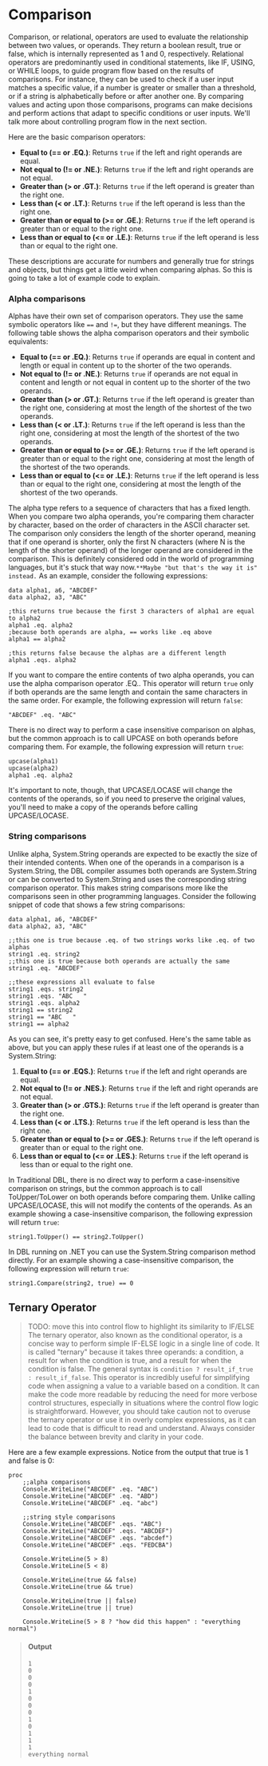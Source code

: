 # Comparison

Comparison, or relational, operators are used to evaluate the relationship between two values, or operands. They return a boolean result, true or false, which is internally represented as 1 and 0, respectively. Relational operators are predominantly used in conditional statements, like IF, USING, or WHILE loops, to guide program flow based on the results of comparisons. For instance, they can be used to check if a user input matches a specific value, if a number is greater or smaller than a threshold, or if a string is alphabetically before or after another one. By comparing values and acting upon those comparisons, programs can make decisions and perform actions that adapt to specific conditions or user inputs. We'll talk more about controlling program flow in the next section.

Here are the basic comparison operators:

- **Equal to (== or .EQ.)**: Returns `true` if the left and right operands are equal.
- **Not equal to (!= or .NE.)**: Returns `true` if the left and right operands are not equal.
- **Greater than (> or .GT.)**: Returns `true` if the left operand is greater than the right one.
- **Less than (< or .LT.)**: Returns `true` if the left operand is less than the right one.
- **Greater than or equal to (>= or .GE.)**: Returns `true` if the left operand is greater than or equal to the right one.
- **Less than or equal to (<= or .LE.)**: Returns `true` if the left operand is less than or equal to the right one.

These descriptions are accurate for numbers and generally true for strings and objects, but things get a little weird when comparing alphas. So this is going to take a lot of example code to explain.

### Alpha comparisons
Alphas have their own set of comparison operators. They use the same symbolic operators like `==` and `!=`, but they have different meanings. The following table shows the alpha comparison operators and their symbolic equivalents:

- **Equal to (== or .EQ.)**: Returns `true` if operands are equal in content and length or equal in content up to the shorter of the two operands.
- **Not equal to (!= or .NE.)**: Returns `true` if operands are not equal in content and length or not equal in content up to the shorter of the two operands.
- **Greater than (> or .GT.)**: Returns `true` if the left operand is greater than the right one, considering at most the length of the shortest of the two operands.
- **Less than (< or .LT.)**: Returns `true` if the left operand is less than the right one, considering at most the length of the shortest of the two operands.
- **Greater than or equal to (>= or .GE.)**: Returns `true` if the left operand is greater than or equal to the right one, considering at most the length of the shortest of the two operands.
- **Less than or equal to (<= or .LE.)**: Returns `true` if the left operand is less than or equal to the right one, considering at most the length of the shortest of the two operands.

The alpha type refers to a sequence of characters that has a fixed length. When you compare two alpha operands, you're comparing them character by character, based on the order of characters in the ASCII character set. The comparison only considers the length of the shorter operand, meaning that if one operand is shorter, only the first N characters (where N is the length of the shorter operand) of the longer operand are considered in the comparison. This is definitely considered odd in the world of programming languages, but it's stuck that way now.`**Maybe "but that's the way it is" instead.` As an example, consider the following expressions:

```dbl,ignore,does_not_compile
data alpha1, a6, "ABCDEF"
data alpha2, a3, "ABC"

;this returns true because the first 3 characters of alpha1 are equal to alpha2
alpha1 .eq. alpha2
;because both operands are alpha, == works like .eq above
alpha1 == alpha2

;this returns false because the alphas are a different length
alpha1 .eqs. alpha2
```

If you want to compare the entire contents of two alpha operands, you can use the alpha comparison operator .EQ.. This operator will return `true` only if both operands are the same length and contain the same characters in the same order. For example, the following expression will return `false`:

```dbl,ignore,does_not_compile
"ABCDEF" .eq. "ABC"
```

There is no direct way to perform a case insensitive comparison on alphas, but the common approach is to call UPCASE on both operands before comparing them. For example, the following expression will return `true`:

```dbl,ignore,does_not_compile
upcase(alpha1)
upcase(alpha2)
alpha1 .eq. alpha2
```

It's important to note, though, that UPCASE/LOCASE will change the contents of the operands, so if you need to preserve the original values, you'll need to make a copy of the operands before calling UPCASE/LOCASE.

### String comparisons

Unlike alpha, System.String operands are expected to be exactly the size of their intended contents. When one of the operands in a comparison is a System.String, the DBL compiler assumes both operands are System.String or can be converted to System.String and uses the corresponding string comparison operator. This makes string comparisons more like the comparisons seen in other programming languages. Consider the following  snippet of code that shows a few string comparisons:

```dbl,ignore,does_not_compile
data alpha1, a6, "ABCDEF"
data alpha2, a3, "ABC"

;;this one is true because .eq. of two strings works like .eq. of two alphas
string1 .eq. string2 
;;this one is true because both operands are actually the same
string1 .eq. "ABCDEF" 

;;these expressions all evaluate to false
string1 .eqs. string2 
string1 .eqs. "ABC   " 
string1 .eqs. alpha2
string1 == string2 
string1 == "ABC   "
string1 == alpha2

```

As you can see, it's pretty easy to get confused. Here's the same table as above, but you can apply these rules if at least one of the operands is a System.String:

1.  **Equal to (== or .EQS.)**: Returns `true` if the left and right operands are equal.
2.  **Not equal to (!= or .NES.)**: Returns `true` if the left and right operands are not equal.
3.  **Greater than (> or .GTS.)**: Returns `true` if the left operand is greater than the right one.
4.  **Less than (< or .LTS.)**: Returns `true` if the left operand is less than the right one.
5.  **Greater than or equal to (>= or .GES.)**: Returns `true` if the left operand is greater than or equal to the right one.
6.  **Less than or equal to (<= or .LES.)**: Returns `true` if the left operand is less than or equal to the right one.

In Traditional DBL, there is no direct way to perform a case-insensitive comparison on strings, but the common approach is to call ToUpper/ToLower on both operands before comparing them. Unlike calling UPCASE/LOCASE, this will not modify the contents of the operands. As an example showing a case-insensitive comparison, the following expression will return `true`:

```dbl,ignore,does_not_compile
string1.ToUpper() == string2.ToUpper()
```

In DBL running on .NET you can use the System.String comparison method directly. For an example showing a case-insensitive comparison, the following expression will return `true`:

```dbl,ignore,does_not_compile
string1.Compare(string2, true) == 0
```

## Ternary Operator
> TODO: move this into control flow to highlight its similarity to IF/ELSE
The ternary operator, also known as the conditional operator, is a concise way to perform simple IF-ELSE logic in a single line of code. It is called "ternary" because it takes three operands: a condition, a result for when the condition is true, and a result for when the condition is false. The general syntax is `condition ? result_if_true : result_if_false`. This operator is incredibly useful for simplifying code when assigning a value to a variable based on a condition. It can make the code more readable by reducing the need for more verbose control structures, especially in situations where the control flow logic is straightforward. However, you should take caution not to overuse the ternary operator or use it in overly complex expressions, as it can lead to code that is difficult to read and understand. Always consider the balance between brevity and clarity in your code.

Here are a few example expressions. Notice from the output that true is 1 and false is 0:

```dbl
proc
    ;;alpha comparisons
    Console.WriteLine("ABCDEF" .eq. "ABC")
    Console.WriteLine("ABCDEF" .eq. "ABD")
    Console.WriteLine("ABCDEF" .eq. "abc")

    ;;string style comparisons
    Console.WriteLine("ABCDEF" .eqs. "ABC")
    Console.WriteLine("ABCDEF" .eqs. "ABCDEF")
    Console.WriteLine("ABCDEF" .eqs. "abcdef")
    Console.WriteLine("ABCDEF" .eqs. "FEDCBA")

    Console.WriteLine(5 > 8)
    Console.WriteLine(5 < 8)

    Console.WriteLine(true && false)
    Console.WriteLine(true && true)

    Console.WriteLine(true || false)
    Console.WriteLine(true || true)

    Console.WriteLine(5 > 8 ? "how did this happen" : "everything normal")
```

> #### Output
> ```
> 1
> 0
> 0
> 0
> 1
> 0
> 0
> 0
> 1
> 0
> 1
> 1
> 1
> everything normal
> ```